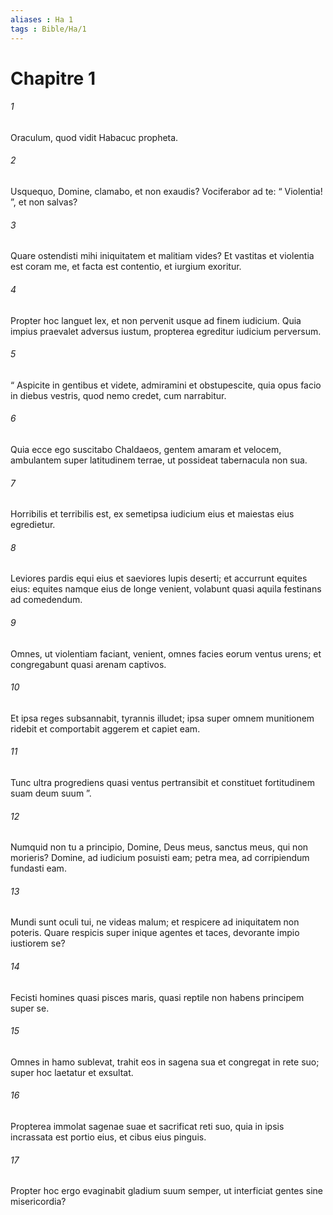```yaml
---
aliases : Ha 1
tags : Bible/Ha/1
---
```


# Chapitre 1

###### 1
Oraculum, quod vidit Habacuc propheta.
###### 2
Usquequo, Domine, clamabo, et non exaudis? Vociferabor ad te: “ Violentia! ”, et non salvas?
###### 3
Quare ostendisti mihi iniquitatem et malitiam vides? Et vastitas et violentia est coram me, et facta est contentio, et iurgium exoritur.
###### 4
Propter hoc languet lex, et non pervenit usque ad finem iudicium. Quia impius praevalet adversus iustum, propterea egreditur iudicium perversum.
###### 5
“ Aspicite in gentibus et videte, admiramini et obstupescite, quia opus facio in diebus vestris, quod nemo credet, cum narrabitur.
###### 6
Quia ecce ego suscitabo Chaldaeos, gentem amaram et velocem, ambulantem super latitudinem terrae, ut possideat tabernacula non sua.
###### 7
Horribilis et terribilis est, ex semetipsa iudicium eius et maiestas eius egredietur.
###### 8
Leviores pardis equi eius et saeviores lupis deserti; et accurrunt equites eius: equites namque eius de longe venient, volabunt quasi aquila festinans ad comedendum.
###### 9
Omnes, ut violentiam faciant, venient, omnes facies eorum ventus urens; et congregabunt quasi arenam captivos.
###### 10
Et ipsa reges subsannabit, tyrannis illudet; ipsa super omnem munitionem ridebit et comportabit aggerem et capiet eam.
###### 11
Tunc ultra progrediens quasi ventus pertransibit et constituet fortitudinem suam deum suum ”.
###### 12
Numquid non tu a principio, Domine, Deus meus, sanctus meus, qui non morieris? Domine, ad iudicium posuisti eam; petra mea, ad corripiendum fundasti eam.
###### 13
Mundi sunt oculi tui, ne videas malum; et respicere ad iniquitatem non poteris. Quare respicis super inique agentes et taces, devorante impio iustiorem se?
###### 14
Fecisti homines quasi pisces maris, quasi reptile non habens principem super se.
###### 15
Omnes in hamo sublevat, trahit eos in sagena sua et congregat in rete suo; super hoc laetatur et exsultat.
###### 16
Propterea immolat sagenae suae et sacrificat reti suo, quia in ipsis incrassata est portio eius, et cibus eius pinguis.
###### 17
Propter hoc ergo evaginabit gladium suum semper, ut interficiat gentes sine misericordia?
